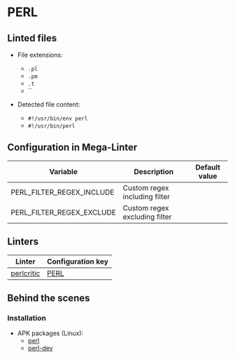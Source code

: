 <!-- markdownlint-disable MD003 MD020 MD033 MD041 -->
<!-- Generated by .automation/build.py, please do not update manually -->
<!-- Instead, update descriptor file at https://github.com/nvuillam/mega-linter/tree/master/megalinter/descriptors/perl.yml -->
# PERL

## Linted files

- File extensions:
  - `.pl`
  - `.pm`
  - `.t`
  - ``

- Detected file content:
  - `#!/usr/bin/env perl`
  - `#!/usr/bin/perl`

## Configuration in Mega-Linter

| Variable | Description | Default value |
| ----------------- | -------------- | -------------- |
| PERL_FILTER_REGEX_INCLUDE | Custom regex including filter |  |
| PERL_FILTER_REGEX_EXCLUDE | Custom regex excluding filter |  |

## Linters

| Linter | Configuration key |
| ------ | ----------------- |
| [perlcritic](perl_perlcritic.md) | [PERL](perl_perlcritic.md) |

## Behind the scenes

### Installation

- APK packages (Linux):
  - [perl](https://pkgs.alpinelinux.org/packages?branch=edge&name=perl)
  - [perl-dev](https://pkgs.alpinelinux.org/packages?branch=edge&name=perl-dev)
